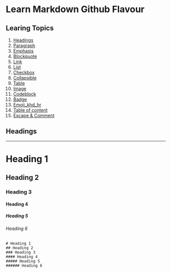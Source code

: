 # Learn Markdown Github Flavour

## Learing Topics
1. [Headings](#headings)
1. [Paragraph](#paragraph)
1. [Emphasis](#emphasis)
1. [Blockquote](#blockquote)
1. [Link](#link)
2. [List](#list)
3. [Checkbox](#checkbox)
4. [Collapsible](#collapsible)
5. [Table](#table)
6. [Image](#image)
7. [Codeblock](#codeblock)
8. [Badge](#badge)
9. [Emoji_khd_hr](#emoji-kbd-hr)
10. [Table of content](#table-of-content)
11. [Escape & Comment](#escape-n-comment)

<a name="headings"></a>
## Headings
***
# Heading 1
## Heading 2
### Heading 3
#### Heading 4
##### Heading 5
###### Heading 6
```
# Heading 1
## Heading 2
### Heading 3
#### Heading 4
##### Heading 5
###### Heading 6
```
    